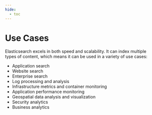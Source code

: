 ```yaml
---
hide:
  - toc
---
```


# Use Cases

Elasticsearch excels in both speed and scalability. It can index multiple types of content, which means it can be used in a variety of use cases:

- Application search
- Website search
- Enterprise search
- Log processing and analysis
- Infrastructure metrics and container monitoring
- Application performance monitoring
- Geospatial data analysis and visualization
- Security analytics
- Business analytics
